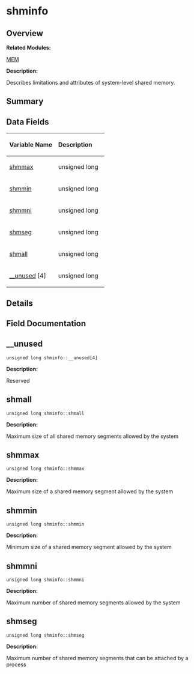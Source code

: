 # shminfo<a name="EN-US_TOPIC_0000001055039564"></a>

## **Overview**<a name="section679255156084843"></a>

**Related Modules:**

[MEM](mem.md)

**Description:**

Describes limitations and attributes of system-level shared memory. 

## **Summary**<a name="section1095350905084843"></a>

## Data Fields<a name="pub-attribs"></a>

<a name="table765226721084843"></a>
<table><thead align="left"><tr id="row1071570771084843"><th class="cellrowborder" valign="top" width="50%" id="mcps1.1.3.1.1"><p id="p1279545924084843"><a name="p1279545924084843"></a><a name="p1279545924084843"></a>Variable Name</p>
</th>
<th class="cellrowborder" valign="top" width="50%" id="mcps1.1.3.1.2"><p id="p146894964084843"><a name="p146894964084843"></a><a name="p146894964084843"></a>Description</p>
</th>
</tr>
</thead>
<tbody><tr id="row1152593283084843"><td class="cellrowborder" valign="top" width="50%" headers="mcps1.1.3.1.1 "><p id="p1862920464084843"><a name="p1862920464084843"></a><a name="p1862920464084843"></a><a href="shminfo.md#a2d7778854ce2e55499a2036da769905a">shmmax</a></p>
</td>
<td class="cellrowborder" valign="top" width="50%" headers="mcps1.1.3.1.2 "><p id="p983861991084843"><a name="p983861991084843"></a><a name="p983861991084843"></a>unsigned long </p>
</td>
</tr>
<tr id="row1890341097084843"><td class="cellrowborder" valign="top" width="50%" headers="mcps1.1.3.1.1 "><p id="p1505578260084843"><a name="p1505578260084843"></a><a name="p1505578260084843"></a><a href="shminfo.md#a9940d32ac5484be0f5df79296d9bc97a">shmmin</a></p>
</td>
<td class="cellrowborder" valign="top" width="50%" headers="mcps1.1.3.1.2 "><p id="p100342808084843"><a name="p100342808084843"></a><a name="p100342808084843"></a>unsigned long </p>
</td>
</tr>
<tr id="row1583735918084843"><td class="cellrowborder" valign="top" width="50%" headers="mcps1.1.3.1.1 "><p id="p1550845632084843"><a name="p1550845632084843"></a><a name="p1550845632084843"></a><a href="shminfo.md#a084bc8449e6683ede60a6445255d14bd">shmmni</a></p>
</td>
<td class="cellrowborder" valign="top" width="50%" headers="mcps1.1.3.1.2 "><p id="p1918244563084843"><a name="p1918244563084843"></a><a name="p1918244563084843"></a>unsigned long </p>
</td>
</tr>
<tr id="row1028734777084843"><td class="cellrowborder" valign="top" width="50%" headers="mcps1.1.3.1.1 "><p id="p871184792084843"><a name="p871184792084843"></a><a name="p871184792084843"></a><a href="shminfo.md#a11ee1150ca8aaad294c17fe939f35688">shmseg</a></p>
</td>
<td class="cellrowborder" valign="top" width="50%" headers="mcps1.1.3.1.2 "><p id="p1071198142084843"><a name="p1071198142084843"></a><a name="p1071198142084843"></a>unsigned long </p>
</td>
</tr>
<tr id="row1765219809084843"><td class="cellrowborder" valign="top" width="50%" headers="mcps1.1.3.1.1 "><p id="p1844326937084843"><a name="p1844326937084843"></a><a name="p1844326937084843"></a><a href="shminfo.md#a4b74fbc85e2805f7b99f6aecde00c570">shmall</a></p>
</td>
<td class="cellrowborder" valign="top" width="50%" headers="mcps1.1.3.1.2 "><p id="p448734012084843"><a name="p448734012084843"></a><a name="p448734012084843"></a>unsigned long </p>
</td>
</tr>
<tr id="row99108698084843"><td class="cellrowborder" valign="top" width="50%" headers="mcps1.1.3.1.1 "><p id="p228810183084843"><a name="p228810183084843"></a><a name="p228810183084843"></a><a href="shminfo.md#a68b65a802c7b3bc6d911ed41808203ef">__unused</a> [4]</p>
</td>
<td class="cellrowborder" valign="top" width="50%" headers="mcps1.1.3.1.2 "><p id="p801009267084843"><a name="p801009267084843"></a><a name="p801009267084843"></a>unsigned long </p>
</td>
</tr>
</tbody>
</table>

## **Details**<a name="section1183055754084843"></a>

## **Field Documentation**<a name="section768473825084843"></a>

## \_\_unused<a name="a68b65a802c7b3bc6d911ed41808203ef"></a>

```
unsigned long shminfo::__unused[4]
```

 **Description:**

Reserved 

## shmall<a name="a4b74fbc85e2805f7b99f6aecde00c570"></a>

```
unsigned long shminfo::shmall
```

 **Description:**

Maximum size of all shared memory segments allowed by the system 

## shmmax<a name="a2d7778854ce2e55499a2036da769905a"></a>

```
unsigned long shminfo::shmmax
```

 **Description:**

Maximum size of a shared memory segment allowed by the system 

## shmmin<a name="a9940d32ac5484be0f5df79296d9bc97a"></a>

```
unsigned long shminfo::shmmin
```

 **Description:**

Minimum size of a shared memory segment allowed by the system 

## shmmni<a name="a084bc8449e6683ede60a6445255d14bd"></a>

```
unsigned long shminfo::shmmni
```

 **Description:**

Maximum number of shared memory segments allowed by the system 

## shmseg<a name="a11ee1150ca8aaad294c17fe939f35688"></a>

```
unsigned long shminfo::shmseg
```

 **Description:**

Maximum number of shared memory segments that can be attached by a process 

